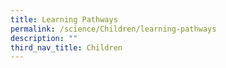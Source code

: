 ```yaml
---
title: Learning Pathways
permalink: /science/Children/learning-pathways
description: ""
third_nav_title: Children
---
```

